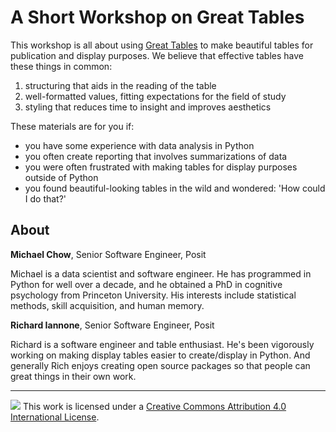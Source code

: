 A Short Workshop on Great Tables
================================

This workshop is all about using [Great Tables](https://posit-dev.github.io/great-tables/articles/intro.html) to make beautiful tables for publication and display purposes. We believe that effective tables have these things in common:

1. structuring that aids in the reading of the table
2. well-formatted values, fitting expectations for the field of study 
3. styling that reduces time to insight and improves aesthetics

These materials are for you if:

- you have some experience with data analysis in Python
- you often create reporting that involves summarizations of data
- you were often frustrated with making tables for display purposes outside of Python
- you found beautiful-looking tables in the wild and wondered: 'How could I do that?'

## About

**Michael Chow**, Senior Software Engineer, Posit

Michael is a data scientist and software engineer. He has programmed in Python for well over a decade, and he obtained a PhD in cognitive psychology from Princeton University. His interests include statistical methods, skill acquisition, and human memory.

**Richard Iannone**, Senior Software Engineer, Posit

Richard is a software engineer and table enthusiast. He's been vigorously working on making display tables easier to create/display in Python. And generally Rich enjoys creating open source packages so that people can great things in their own work.

-----

![](https://i.creativecommons.org/l/by/4.0/88x31.png) This work is
licensed under a [Creative Commons Attribution 4.0 International
License](https://creativecommons.org/licenses/by/4.0/).
